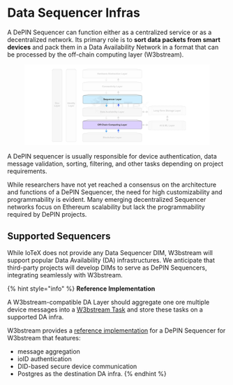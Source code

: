 # Data Sequencer Infras

A DePIN Sequencer can function either as a centralized service or as a decentralized network. Its primary role is to **sort data packets from smart devices** and pack them in a Data Availability Network in a format that can be processed by the off-chain computing layer (W3bstream).&#x20;

<figure><img src="../../.gitbook/assets/image (115).png" alt=""><figcaption></figcaption></figure>

A DePIN sequencer is usually responsible for device authentication, data message validation, sorting, filtering, and other tasks depending on project requirements.

While researchers have not yet reached a consensus on the architecture and functions of a DePIN Sequencer, the need for high customizability and programmability is evident. Many emerging decentralized Sequencer networks focus on Ethereum scalability but lack the programmability required by DePIN projects.&#x20;

## Supported Sequencers

While IoTeX does not provide any Data Sequencer DIM, W3bstream will support popular Data Availability (DA) infrastructures. We anticipate that third-party projects will develop DIMs to serve as DePIN Sequencers, integrating seamlessly with W3bstream.

{% hint style="info" %}
**Reference Implementation**

A W3bstream-compatible DA Layer should aggregate one ore multiple device messages into a [W3bstream Task](w3bstream-tasks.md) and store these tasks on a supported DA infra.

W3bstream provides a [reference implementation](https://github.com/machinefi/sprout/tree/develop/cmd/sequencer) for a DePIN Sequencer for W3bstream that features:

* message aggregation
* ioID authentication
* DID-based secure device communication
* Postgres as the destination DA infra.
{% endhint %}
